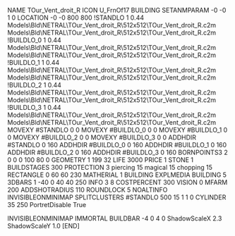 NAME TOur_Vent_droit_R
ICON U_FrnOf17
BUILDING
SETANMPARAM -0 -0 1 0
LOCATION -0 -0 800 800
!STANDLO      1 0.44 Models\Bld\NETRAL\TOur_Vent_droit_R\512x512\TOur_Vent_droit_R.c2m Models\Bld\NETRAL\TOur_Vent_droit_R\512x512\TOur_Vent_droit_R.c2m 
!BUILDLO_0    1 0.44 Models\Bld\NETRAL\TOur_Vent_droit_R\512x512\TOur_Vent_droit_R.c2m Models\Bld\NETRAL\TOur_Vent_droit_R\512x512\TOur_Vent_droit_R.c2m 
!BUILDLO_1    1 0.44 Models\Bld\NETRAL\TOur_Vent_droit_R\512x512\TOur_Vent_droit_R.c2m Models\Bld\NETRAL\TOur_Vent_droit_R\512x512\TOur_Vent_droit_R.c2m 
!BUILDLO_2    1 0.44 Models\Bld\NETRAL\TOur_Vent_droit_R\512x512\TOur_Vent_droit_R.c2m Models\Bld\NETRAL\TOur_Vent_droit_R\512x512\TOur_Vent_droit_R.c2m 
!BUILDLO_3    1 0.44 Models\Bld\NETRAL\TOur_Vent_droit_R\512x512\TOur_Vent_droit_R.c2m Models\Bld\NETRAL\TOur_Vent_droit_R\512x512\TOur_Vent_droit_R.c2m 
MOVEXY #STANDLO   0 0
MOVEXY #BUILDLO_0 0 0
MOVEXY #BUILDLO_1 0 0
MOVEXY #BUILDLO_2 0 0
MOVEXY #BUILDLO_3 0 0
ADDHDIR #STANDLO 0 160
ADDHDIR #BUILDLO_0 0 160
ADDHDIR #BUILDLO_1 0 160
ADDHDIR #BUILDLO_2 0 160
ADDHDIR #BUILDLO_3 0 160
BORNPOINTS3 2 0 0 0 100 80 0
GEOMETRY 1 199 32
LIFE     3000
PRICE 1 STONE 1
BUILDSTAGES 300
PROTECTION 3 piercing 15 magical 15 chopping 15
RECTANGLE    0 60 60 230
MATHERIAL 1 BUILDING
EXPLMEDIA BUILDING 5
3DBARS 1 -40 0 40 40 250
INFO 3 8
COSTPERCENT 300
VISION 0
MFARM 200
ADDSHOTRADIUS 110
ROUNDLOCK 5
NOALTINFO
INVISIBLEONMINIMAP
SPLITCLUSTERS #STANDLO 500 15 1 1 0
CYLINDER 35 250
PortretDisable True

INVISIBLEONMINIMAP
IMMORTAL
BUILDBAR -4 0 4 0
ShadowScaleX 2.3
ShadowScaleY 1.0
[END]
